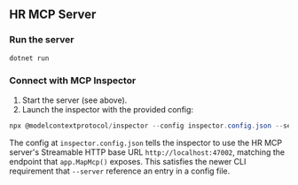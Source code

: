 ## HR MCP Server

### Run the server

```powershell
dotnet run
```

### Connect with MCP Inspector

1. Start the server (see above).
2. Launch the inspector with the provided config:

```powershell
npx @modelcontextprotocol/inspector --config inspector.config.json --server hr-mcp
```

The config at `inspector.config.json` tells the inspector to use the HR MCP server's Streamable HTTP base URL `http://localhost:47002`, matching the endpoint that `app.MapMcp()` exposes. This satisfies the newer CLI requirement that `--server` reference an entry in a config file.
